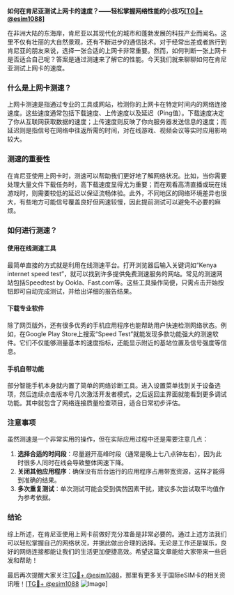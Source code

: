 **如何在肯尼亚测试上网卡的速度？——轻松掌握网络性能的小技巧[[TG💪+ @esim1088](https://t.me/s/esim1088)]**

在非洲大陆的东海岸，肯尼亚以其现代化的城市和蓬勃发展的科技产业而闻名。这里不仅有壮丽的大自然景观，还有不断进步的通信技术。对于经常出差或者旅行到肯尼亚的朋友来说，选择一张合适的上网卡非常重要。然而，如何判断一张上网卡是否适合自己呢？答案是通过测速来了解它的性能。今天我们就来聊聊如何在肯尼亚测试上网卡的速度。

### 什么是上网卡测速？

上网卡测速是指通过专业的工具或网站，检测你的上网卡在特定时间内的网络连接速度。这些速度通常包括下载速度、上传速度以及延迟（Ping值）。下载速度决定了你从互联网获取数据的速度；上传速度则反映了你向服务器发送信息的速度；而延迟则是指信号在网络中往返所需的时间，对在线游戏、视频会议等实时应用影响较大。

### 测速的重要性

在肯尼亚使用上网卡时，测速可以帮助我们更好地了解网络状况。比如，当你需要处理大量文件下载任务时，高下载速度显得尤为重要；而在观看高清直播或玩在线游戏时，则需要较低的延迟以保证流畅体验。此外，不同地区的网络环境差异也很大，有些地方可能信号覆盖良好但网速较慢，因此提前测试可以避免不必要的麻烦。

### 如何进行测速？

#### 使用在线测速工具
最简单直接的方式就是利用在线测速平台。打开浏览器后输入关键词如“Kenya internet speed test”，就可以找到许多提供免费测速服务的网站。常见的测速网站包括Speedtest by Ookla、Fast.com等。这些工具操作简便，只需点击开始按钮即可自动完成测试，并给出详细的报告结果。

#### 下载专业软件
除了网页版外，还有很多优秀的手机应用程序也能帮助用户快速检测网络状态。例如，在Google Play Store上搜索“Speed Test”就能发现多款功能强大的测速软件。它们不仅能够测量基本的速度指标，还能显示附近的基站位置及信号强度等信息。

#### 手机自带功能
部分智能手机本身就内置了简单的网络诊断工具。进入设置菜单找到关于设备选项，然后连续点击版本号几次激活开发者模式，之后返回主界面就能看到更多调试功能。其中就包含了网络连接质量检查项目，适合日常初步评估。

### 注意事项
虽然测速是一个非常实用的操作，但在实际应用过程中还是需要注意几点：
1. **选择合适的时间段**：尽量避开高峰时段（通常是晚上七八点钟左右），因为此时很多人同时在线会导致整体网速下降。
2. **关闭其他应用程序**：确保没有后台运行的应用程序占用带宽资源，这样才能得到准确的结果。
3. **多次重复测试**：单次测试可能会受到偶然因素干扰，建议多次尝试取平均值作为参考依据。

### 结论

综上所述，在肯尼亚使用上网卡前做好充分准备是非常必要的。通过上述方法我们可以轻松掌握自己的网络状况，并据此做出合理的选择。无论是工作还是娱乐，良好的网络连接都能让我们的生活更加便捷高效。希望这篇文章能给大家带来一些启发和帮助！

最后再次提醒大家关注[TG💪+ @esim1088](https://t.me/s/esim1088)，那里有更多关于国际eSIM卡的相关资讯哦！[[TG💪+ @esim1088](https://t.me/s/esim1088) ![Image](https://i.postimg.cc/4NQfJmqS/Snipaste-2025-05-13-00-14-12.png)]